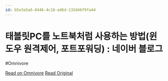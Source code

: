 ```yaml
---
id: b5e3a5a6-8446-4c18-ad6d-133d46f9fa44
---
```


# 태블릿PC를 노트북처럼 사용하는 방법(윈도우 원격제어, 포트포워딩) : 네이버 블로그
#Omnivore

[Read on Omnivore](https://omnivore.app/me/https-m-blog-naver-com-post-view-naver-blog-id-ojh-1140-log-no-2-18ea6bfeb7a)
[Read Original](https://m.blog.naver.com/PostView.naver?blogId=ojh1140&logNo=221984502990&noTrackingCode=true&proxyReferer=)

